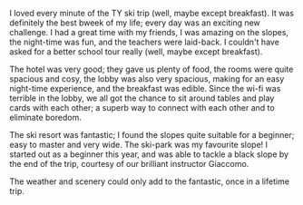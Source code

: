 <html>
  <body>
    <p>I loved every minute of the TY ski trip (well, maybe except breakfast). It was definitely the best bweek of my life; every day was an exciting new challenge. I had a great time with my friends, I was amazing on the slopes, the night-time was fun, and the teachers were laid-back. I couldn't have asked for a better school tour really (well, maybe except breakfast).</p>
    <p>The hotel was very good; they gave us plenty of food, the rooms were quite spacious and cosy, the lobby was also very spacious, making for an easy night-time experience, and the breakfast was edible. Since the wi-fi was terrible in the lobby, we all got the chance to sit around tables and play cards with each other; a superb way to connect with each other and to eliminate boredom.</p>
    <p>The ski resort was fantastic; I found the slopes quite suitable for a beginner; easy to master and very wide. The ski-park was my favourite slope! I started out as a beginner this year, and was able to tackle a black slope by the end of the trip, courtesy of our brilliant instructor Giaccomo.</p>
    <p>The weather and scenery could only add to the fantastic, once in a lifetime trip.</p>
    
  </body>
</html>
